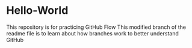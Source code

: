 # Hello-World
This repository is for practicing GitHub Flow
This modified branch of the readme file is to learn about how branches work to better understand GitHub
